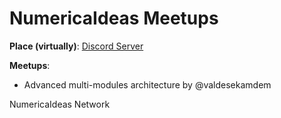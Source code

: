 # NumericaIdeas Meetups

**Place (virtually)**: [Discord Server](https://discord.gg/UTP7Davtvg)

**Meetups**:
- Advanced multi-modules architecture by @valdesekamdem

NumericaIdeas Network
